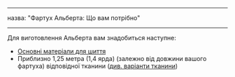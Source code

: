 - - -
назва: "Фартух Альберта: Що вам потрібно"
- - -

Для виготовлення Альберта вам знадобиться наступне:

- [Основні матеріали для шиття](/docs/sewing/basic-sewing-supplies)
- Приблизно 1,25 метра (1,4 ярда) (залежно від довжини вашого фартуха) відповідної тканини ([див. варіанти тканини](/docs/patterns/albert/fabric))
